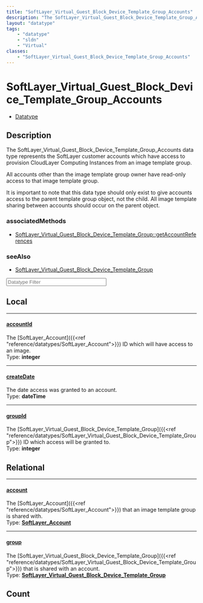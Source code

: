```yaml
---
title: "SoftLayer_Virtual_Guest_Block_Device_Template_Group_Accounts"
description: "The SoftLayer_Virtual_Guest_Block_Device_Template_Group_Accounts data type represents the SoftLayer customer accounts wh... "
layout: "datatype"
tags:
    - "datatype"
    - "sldn"
    - "Virtual"
classes:
    - "SoftLayer_Virtual_Guest_Block_Device_Template_Group_Accounts"
---
```


# SoftLayer_Virtual_Guest_Block_Device_Template_Group_Accounts
<div id='service-datatype'>
    <ul id='sldn-reference-tabs'>
        <li id='datatype'> <a href='/reference/datatypes/SoftLayer_Virtual_Guest_Block_Device_Template_Group_Accounts' >Datatype</a></li>
    </ul>
</div>

## Description 


The SoftLayer_Virtual_Guest_Block_Device_Template_Group_Accounts data type represents the SoftLayer customer accounts which have access to provision CloudLayer Computing Instances from an image template group. 

All accounts other than the image template group owner have read-only access to that image template group. 

It is important to note that this data type should only exist to give accounts access to the parent template group object, not the child.  All image template sharing between accounts should occur on the parent object. 


### associatedMethods

*  [SoftLayer_Virtual_Guest_Block_Device_Template_Group::getAccountReferences](/reference/services/SoftLayer_Virtual_Guest_Block_Device_Template_Group/getAccountReferences )



### seeAlso

* [SoftLayer_Virtual_Guest_Block_Device_Template_Group](/reference/services/SoftLayer_Virtual_Guest_Block_Device_Template_Group )




<!-- Filer BEGIN -->
<div class="view-filters">
        <div class="clearfix">
            <div class="search-input-box">
                <input placeholder="Datatype Filter" onkeyup="titleSearch(inputId='prop-input', divId='properties', elementClass='prop-row')" 
                    type="text" id="prop-input" value="" size="30" maxlength="128" class="form-text">
            </div>
        </div>
</div>
<!-- Filer END -->

<div id="properties" class="content">
<div id="localProperties" class="prop-content" >

## Local
<div class="prop-row">

-----
[accountId]: #accountid
#### [accountId]
The [SoftLayer_Account]({{<ref "reference/datatypes/SoftLayer_Account">}}) ID which will have access to an image.   
<span class="type-label">Type: </span>**integer**  



</div>
<div class="prop-row">

-----
[createDate]: #createdate
#### [createDate]
The date access was granted to an account.   
<span class="type-label">Type: </span>**dateTime**  



</div>
<div class="prop-row">

-----
[groupId]: #groupid
#### [groupId]
The [SoftLayer_Virtual_Guest_Block_Device_Template_Group]({{<ref "reference/datatypes/SoftLayer_Virtual_Guest_Block_Device_Template_Group">}}) ID which access will be granted to.   
<span class="type-label">Type: </span>**integer**  



</div>
</div>
<!-- LOCAL PROPERTY END -->

<div id="relationalProperties"  class="prop-content" >

## Relational
<div class="prop-row">

-----
[account]: #account
#### [account]
The [SoftLayer_Account]({{<ref "reference/datatypes/SoftLayer_Account">}}) that an image template group is shared with.  
<span class="type-label">Type: </span>**<a href='/reference/datatypes/SoftLayer_Account'>SoftLayer_Account </a>**  



</div>
<div class="prop-row">

-----
[group]: #group
#### [group]
The [SoftLayer_Virtual_Guest_Block_Device_Template_Group]({{<ref "reference/datatypes/SoftLayer_Virtual_Guest_Block_Device_Template_Group">}}) that is shared with an account.  
<span class="type-label">Type: </span>**<a href='/reference/datatypes/SoftLayer_Virtual_Guest_Block_Device_Template_Group'>SoftLayer_Virtual_Guest_Block_Device_Template_Group </a>**  



</div>

## Count
</div>


